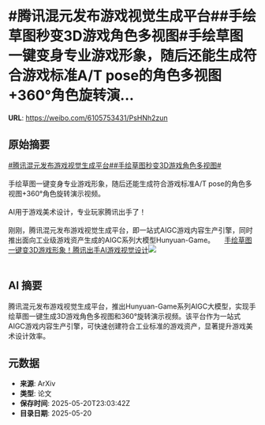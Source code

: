 # #腾讯混元发布游戏视觉生成平台##手绘草图秒变3D游戏角色多视图#手绘草图一键变身专业游戏形象，随后还能生成符合游戏标准A/T pose的角色多视图+360°角色旋转演...

**URL**: https://weibo.com/6105753431/PsHNh2zun

## 原始摘要

<a href="https://m.weibo.cn/search?containerid=231522type%3D1%26t%3D10%26q%3D%23%E8%85%BE%E8%AE%AF%E6%B7%B7%E5%85%83%E5%8F%91%E5%B8%83%E6%B8%B8%E6%88%8F%E8%A7%86%E8%A7%89%E7%94%9F%E6%88%90%E5%B9%B3%E5%8F%B0%23&amp;extparam=%23%E8%85%BE%E8%AE%AF%E6%B7%B7%E5%85%83%E5%8F%91%E5%B8%83%E6%B8%B8%E6%88%8F%E8%A7%86%E8%A7%89%E7%94%9F%E6%88%90%E5%B9%B3%E5%8F%B0%23" data-hide=""><span class="surl-text">#腾讯混元发布游戏视觉生成平台#</span></a><a href="https://m.weibo.cn/search?containerid=231522type%3D1%26t%3D10%26q%3D%23%E6%89%8B%E7%BB%98%E8%8D%89%E5%9B%BE%E7%A7%92%E5%8F%983D%E6%B8%B8%E6%88%8F%E8%A7%92%E8%89%B2%E5%A4%9A%E8%A7%86%E5%9B%BE%23&amp;extparam=%23%E6%89%8B%E7%BB%98%E8%8D%89%E5%9B%BE%E7%A7%92%E5%8F%983D%E6%B8%B8%E6%88%8F%E8%A7%92%E8%89%B2%E5%A4%9A%E8%A7%86%E5%9B%BE%23" data-hide=""><span class="surl-text">#手绘草图秒变3D游戏角色多视图#</span></a><br><br>手绘草图一键变身专业游戏形象，随后还能生成符合游戏标准A/T pose的角色多视图+360°角色旋转演示视频。<br><br>AI用于游戏美术设计，专业玩家腾讯出手了！<br><br>刚刚，腾讯混元发布游戏视觉生成平台，即一站式AIGC游戏内容生产引擎，同时推出面向工业级游戏资产生成的AIGC系列大模型Hunyuan-Game。 <a href="https://weibo.com/ttarticle/p/show?id=2309405168415311790175" data-hide=""><span class="url-icon"><img style="width: 1rem;height: 1rem" src="https://h5.sinaimg.cn/upload/2015/09/25/3/timeline_card_small_article_default.png" referrerpolicy="no-referrer"></span><span class="surl-text">手绘草图一键变3D游戏形象！腾讯出手AI游戏视觉设计</span></a><img style="" src="https://tvax2.sinaimg.cn/large/006Fd7o3gy1i1m1dl3cltj30rs0fmn1e.jpg" referrerpolicy="no-referrer"><br><br>

## AI 摘要

腾讯混元发布游戏视觉生成平台，推出Hunyuan-Game系列AIGC大模型，实现手绘草图一键生成3D游戏角色多视图和360°旋转演示视频。该平台作为一站式AIGC游戏内容生产引擎，可快速创建符合工业标准的游戏资产，显著提升游戏美术设计效率。

## 元数据

- **来源**: ArXiv
- **类型**: 论文
- **保存时间**: 2025-05-20T23:03:42Z
- **目录日期**: 2025-05-20
